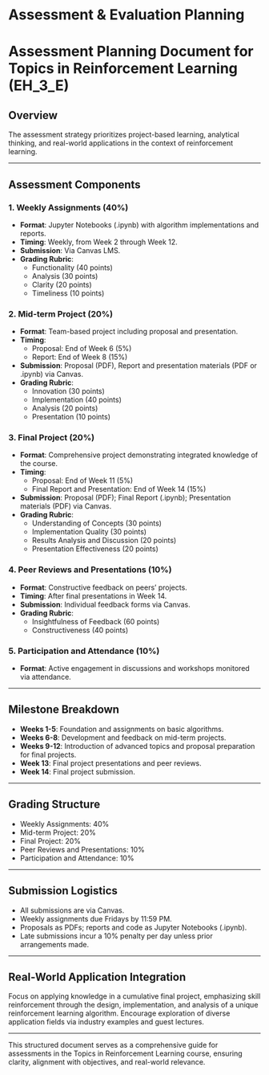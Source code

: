 Assessment & Evaluation Planning
================================

# Assessment Planning Document for Topics in Reinforcement Learning (EH_3_E)

## Overview
The assessment strategy prioritizes project-based learning, analytical thinking, and real-world applications in the context of reinforcement learning. 

---

## Assessment Components

### 1. Weekly Assignments (40%)
- **Format**: Jupyter Notebooks (.ipynb) with algorithm implementations and reports.
- **Timing**: Weekly, from Week 2 through Week 12.
- **Submission**: Via Canvas LMS.
- **Grading Rubric**:
  - Functionality (40 points)
  - Analysis (30 points)
  - Clarity (20 points)
  - Timeliness (10 points)

### 2. Mid-term Project (20%)
- **Format**: Team-based project including proposal and presentation.
- **Timing**: 
  - Proposal: End of Week 6 (5%)
  - Report: End of Week 8 (15%)
- **Submission**: Proposal (PDF), Report and presentation materials (PDF or .ipynb) via Canvas.
- **Grading Rubric**:
  - Innovation (30 points)
  - Implementation (40 points)
  - Analysis (20 points)
  - Presentation (10 points)

### 3. Final Project (20%)
- **Format**: Comprehensive project demonstrating integrated knowledge of the course.
- **Timing**: 
  - Proposal: End of Week 11 (5%)
  - Final Report and Presentation: End of Week 14 (15%)
- **Submission**: Proposal (PDF); Final Report (.ipynb); Presentation materials (PDF) via Canvas.
- **Grading Rubric**:
  - Understanding of Concepts (30 points)
  - Implementation Quality (30 points)
  - Results Analysis and Discussion (20 points)
  - Presentation Effectiveness (20 points)

### 4. Peer Reviews and Presentations (10%)
- **Format**: Constructive feedback on peers’ projects.
- **Timing**: After final presentations in Week 14.
- **Submission**: Individual feedback forms via Canvas.
- **Grading Rubric**:
  - Insightfulness of Feedback (60 points)
  - Constructiveness (40 points)

### 5. Participation and Attendance (10%)
- **Format**: Active engagement in discussions and workshops monitored via attendance.

---

## Milestone Breakdown
- **Weeks 1-5**: Foundation and assignments on basic algorithms.
- **Weeks 6-8**: Development and feedback on mid-term projects.
- **Weeks 9-12**: Introduction of advanced topics and proposal preparation for final projects.
- **Week 13**: Final project presentations and peer reviews.
- **Week 14**: Final project submission.

---

## Grading Structure
- Weekly Assignments: 40%
- Mid-term Project: 20%
- Final Project: 20%
- Peer Reviews and Presentations: 10%
- Participation and Attendance: 10%

---

## Submission Logistics
- All submissions are via Canvas.
- Weekly assignments due Fridays by 11:59 PM.
- Proposals as PDFs; reports and code as Jupyter Notebooks (.ipynb).
- Late submissions incur a 10% penalty per day unless prior arrangements made.

---

## Real-World Application Integration
Focus on applying knowledge in a cumulative final project, emphasizing skill reinforcement through the design, implementation, and analysis of a unique reinforcement learning algorithm. Encourage exploration of diverse application fields via industry examples and guest lectures.

--- 

This structured document serves as a comprehensive guide for assessments in the Topics in Reinforcement Learning course, ensuring clarity, alignment with objectives, and real-world relevance.